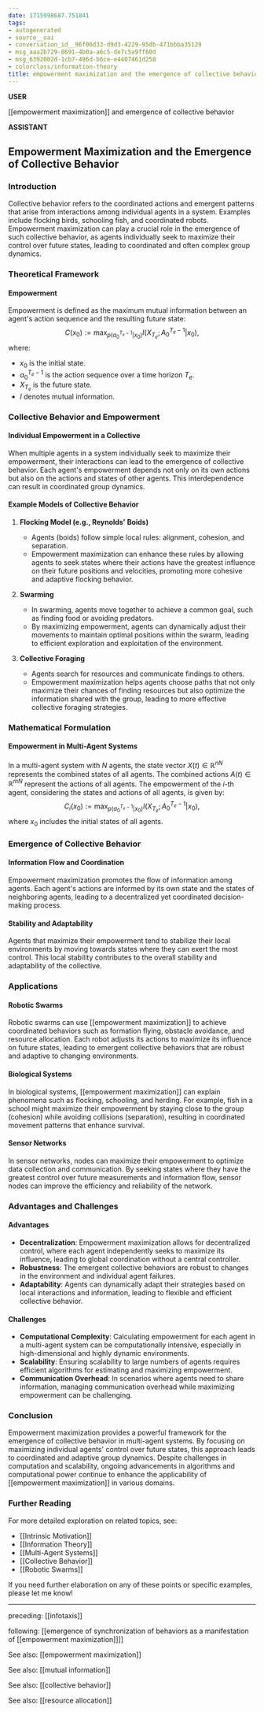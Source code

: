 ```yaml
---
date: 1715998687.751841
tags:
- autogenerated
- source__oai
- conversation_id__96f06d33-d9d3-4229-95db-471bbba35129
- msg_aaa2b729-8691-4b0a-a6c5-de7c5a9ff60d
- msg_6392002d-1cb7-496d-b6ce-e4407461d258
- colorclass/information-theory
title: empowerment maximization and the emergence of collective behavior
---
```


**USER**

[[empowerment maximization]] and emergence of collective behavior


**ASSISTANT**

## Empowerment Maximization and the Emergence of Collective Behavior

### Introduction
Collective behavior refers to the coordinated actions and emergent patterns that arise from interactions among individual agents in a system. Examples include flocking birds, schooling fish, and coordinated robots. Empowerment maximization can play a crucial role in the emergence of such collective behavior, as agents individually seek to maximize their control over future states, leading to coordinated and often complex group dynamics.

### Theoretical Framework

#### Empowerment
Empowerment is defined as the maximum mutual information between an agent's action sequence and the resulting future state:
$$
C(x_0) := \max_{p(a_0^{T_e-1} | x_0)} I(X_{T_e}; A_0^{T_e-1} | x_0),
$$
where:
- $x_0$ is the initial state.
- $a_0^{T_e-1}$ is the action sequence over a time horizon $T_e$.
- $X_{T_e}$ is the future state.
- $I$ denotes mutual information.

### Collective Behavior and Empowerment

#### Individual Empowerment in a Collective
When multiple agents in a system individually seek to maximize their empowerment, their interactions can lead to the emergence of collective behavior. Each agent's empowerment depends not only on its own actions but also on the actions and states of other agents. This interdependence can result in coordinated group dynamics.

#### Example Models of Collective Behavior

1. **Flocking Model (e.g., Reynolds' Boids)**
   - Agents (boids) follow simple local rules: alignment, cohesion, and separation.
   - Empowerment maximization can enhance these rules by allowing agents to seek states where their actions have the greatest influence on their future positions and velocities, promoting more cohesive and adaptive flocking behavior.

2. **Swarming**
   - In swarming, agents move together to achieve a common goal, such as finding food or avoiding predators.
   - By maximizing empowerment, agents can dynamically adjust their movements to maintain optimal positions within the swarm, leading to efficient exploration and exploitation of the environment.

3. **Collective Foraging**
   - Agents search for resources and communicate findings to others.
   - Empowerment maximization helps agents choose paths that not only maximize their chances of finding resources but also optimize the information shared with the group, leading to more effective collective foraging strategies.

### Mathematical Formulation

#### Empowerment in Multi-Agent Systems
In a multi-agent system with $N$ agents, the state vector $X(t) \in \mathbb{R}^{nN}$ represents the combined states of all agents. The combined actions $A(t) \in \mathbb{R}^{mN}$ represent the actions of all agents. The empowerment of the $i$-th agent, considering the states and actions of all agents, is given by:
$$
C_i(x_0) := \max_{p(a_0^{T_e-1} | x_0)} I(X_{T_e}; A_0^{T_e-1} | x_0),
$$
where $x_0$ includes the initial states of all agents.

### Emergence of Collective Behavior

#### Information Flow and Coordination
Empowerment maximization promotes the flow of information among agents. Each agent's actions are informed by its own state and the states of neighboring agents, leading to a decentralized yet coordinated decision-making process.

#### Stability and Adaptability
Agents that maximize their empowerment tend to stabilize their local environments by moving towards states where they can exert the most control. This local stability contributes to the overall stability and adaptability of the collective.

### Applications

#### Robotic Swarms
Robotic swarms can use [[empowerment maximization]] to achieve coordinated behaviors such as formation flying, obstacle avoidance, and resource allocation. Each robot adjusts its actions to maximize its influence on future states, leading to emergent collective behaviors that are robust and adaptive to changing environments.

#### Biological Systems
In biological systems, [[empowerment maximization]] can explain phenomena such as flocking, schooling, and herding. For example, fish in a school might maximize their empowerment by staying close to the group (cohesion) while avoiding collisions (separation), resulting in coordinated movement patterns that enhance survival.

#### Sensor Networks
In sensor networks, nodes can maximize their empowerment to optimize data collection and communication. By seeking states where they have the greatest control over future measurements and information flow, sensor nodes can improve the efficiency and reliability of the network.

### Advantages and Challenges

#### Advantages
- **Decentralization**: Empowerment maximization allows for decentralized control, where each agent independently seeks to maximize its influence, leading to global coordination without a central controller.
- **Robustness**: The emergent collective behaviors are robust to changes in the environment and individual agent failures.
- **Adaptability**: Agents can dynamically adapt their strategies based on local interactions and information, leading to flexible and efficient collective behavior.

#### Challenges
- **Computational Complexity**: Calculating empowerment for each agent in a multi-agent system can be computationally intensive, especially in high-dimensional and highly dynamic environments.
- **Scalability**: Ensuring scalability to large numbers of agents requires efficient algorithms for estimating and maximizing empowerment.
- **Communication Overhead**: In scenarios where agents need to share information, managing communication overhead while maximizing empowerment can be challenging.

### Conclusion
Empowerment maximization provides a powerful framework for the emergence of collective behavior in multi-agent systems. By focusing on maximizing individual agents' control over future states, this approach leads to coordinated and adaptive group dynamics. Despite challenges in computation and scalability, ongoing advancements in algorithms and computational power continue to enhance the applicability of [[empowerment maximization]] in various domains.

### Further Reading
For more detailed exploration on related topics, see:
- [[Intrinsic Motivation]]
- [[Information Theory]]
- [[Multi-Agent Systems]]
- [[Collective Behavior]]
- [[Robotic Swarms]]

If you need further elaboration on any of these points or specific examples, please let me know!


---

preceding: [[infotaxis]]  


following: [[emergence of synchronization of behaviors as a manifestation of [[empowerment maximization]]]]

See also: [[empowerment maximization]]


See also: [[mutual information]]


See also: [[collective behavior]]


See also: [[resource allocation]]